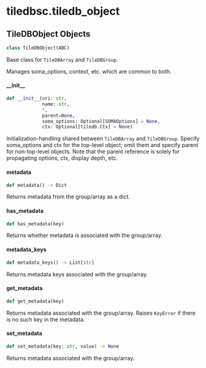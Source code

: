 <a id="tiledbsc.tiledb_object"></a>

# tiledbsc.tiledb\_object

<a id="tiledbsc.tiledb_object.TileDBObject"></a>

## TileDBObject Objects

```python
class TileDBObject(ABC)
```

Base class for `TileDBArray` and `TileDBGroup`.

Manages soma_options, context, etc. which are common to both.

<a id="tiledbsc.tiledb_object.TileDBObject.__init__"></a>

#### \_\_init\_\_

```python
def __init__(uri: str,
             name: str,
             *,
             parent=None,
             soma_options: Optional[SOMAOptions] = None,
             ctx: Optional[tiledb.Ctx] = None)
```

Initialization-handling shared between `TileDBArray` and `TileDBGroup`.  Specify soma_options
and ctx for the top-level object; omit them and specify parent for non-top-level
objects. Note that the parent reference is solely for propagating options, ctx, display
depth, etc.

<a id="tiledbsc.tiledb_object.TileDBObject.metadata"></a>

#### metadata

```python
def metadata() -> Dict
```

Returns metadata from the group/array as a dict.

<a id="tiledbsc.tiledb_object.TileDBObject.has_metadata"></a>

#### has\_metadata

```python
def has_metadata(key)
```

Returns whether metadata is associated with the group/array.

<a id="tiledbsc.tiledb_object.TileDBObject.metadata_keys"></a>

#### metadata\_keys

```python
def metadata_keys() -> List[str]
```

Returns metadata keys associated with the group/array.

<a id="tiledbsc.tiledb_object.TileDBObject.get_metadata"></a>

#### get\_metadata

```python
def get_metadata(key)
```

Returns metadata associated with the group/array.
Raises `KeyError` if there is no such key in the metadata.

<a id="tiledbsc.tiledb_object.TileDBObject.set_metadata"></a>

#### set\_metadata

```python
def set_metadata(key: str, value) -> None
```

Returns metadata associated with the group/array.

